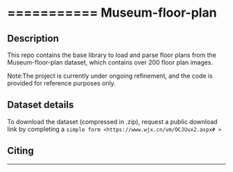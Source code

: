 
===========
Museum-floor-plan
===========

Description
-----------

This repo contains the base library to load and parse floor plans from the Museum-floor-plan dataset, which
contains over 200 floor plan images. 

Note:The project is currently under ongoing refinement, and the code is provided for reference purposes only.

Dataset details
---------------
To download the dataset (compressed in .zip), request a public download link by completing a `simple form <https://www.wjx.cn/vm/OCJUux2.aspx# >`


Citing
------


------

